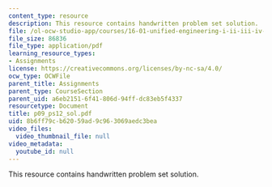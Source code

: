 ```yaml
---
content_type: resource
description: This resource contains handwritten problem set solution.
file: /ol-ocw-studio-app/courses/16-01-unified-engineering-i-ii-iii-iv-fall-2005-spring-2006/8b6ff79cb62059ad9c963069aedc3bea_p09_ps12_sol.pdf
file_size: 86836
file_type: application/pdf
learning_resource_types:
- Assignments
license: https://creativecommons.org/licenses/by-nc-sa/4.0/
ocw_type: OCWFile
parent_title: Assignments
parent_type: CourseSection
parent_uid: a6eb2151-6f41-806d-94ff-dc83eb5f4337
resourcetype: Document
title: p09_ps12_sol.pdf
uid: 8b6ff79c-b620-59ad-9c96-3069aedc3bea
video_files:
  video_thumbnail_file: null
video_metadata:
  youtube_id: null
---
```

This resource contains handwritten problem set solution.